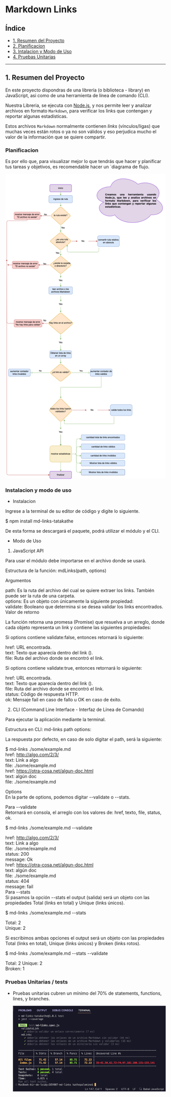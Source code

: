 # Markdown Links

## Índice

* [1. Resumen del Proyecto ](#1-resumen-del-Proyecto)
* [2. Planificacion](#2-Planificacion)
* [3. Intalacion y Modo de Uso](#3-Instalacion-y-Modo-de-Uso)
* [4. Pruebas Unitarias ](#4-Pruebas-Unitarias)

***

## 1. Resumen del Proyecto

En este proyecto dispondras de una librería (o biblioteca - library) en JavaScript, asi como de una herramienta de línea de comando (CLI).  

Nuestra Libreria, se ejecuta con  [Node.js](https://nodejs.org/), y nos permite leer y analizar archivos en formato `Markdown`, para verificar los links que contengan y reportar algunas estadísticas.   

Estos archivos `Markdown` normalmente contienen _links_ (vínculos/ligas) que muchas veces están rotos o ya no son válidos y eso perjudica mucho el valor de la información que se quiere compartir.   

### Planificacion

Es por ello que, para visualizar mejor lo que tendrás que hacer y planificar tus tareas y objetivos, es recomendable hacer un
`diagrama de flujo.  

  ![md-links](diagrama%20.png)
  
### Instalacion y modo de uso 

- Instalacion  

Ingrese a la terminal de su editor de código y digite lo siguiente.  

$ npm install md-links-tatakathe  

De esta forma se descargará el paquete, podrá utilizar el módulo y el CLI.  

- Modo de Uso  
  
1) JavaScript API  

Para usar el módulo debe importarse en el archivo donde se usará.  

Estructura de la función: mdLinks(path, options)  

Argumentos

path: Es la ruta del archivo del cual se quiere extraer los links. También puede ser la ruta de una carpeta.  
options: Es un objeto con únicamente la siguiente propiedad:  
validate: Booleano que determina si se desea validar los links encontrados.  
Valor de retorno  

La función retorna una promesa (Promise) que resuelva a un arreglo, donde cada objeto representa un link y contiene las siguientes propiedades:  

Si options contiene validate:false, entonces retornará lo siguiente:  

href: URL encontrada.  
text: Texto que aparecía dentro del link (<a>).  
file: Ruta del archivo donde se encontró el link.  

Si options contiene validate:true, entonces retornará lo siguiente:  

href: URL encontrada.  
text: Texto que aparecía dentro del link (<a>).    
file: Ruta del archivo donde se encontró el link.  
status: Código de respuesta HTTP.  
ok: Mensaje fail en caso de fallo u OK en caso de éxito.  

2) CLI (Command Line Interface - Interfaz de Línea de Comando)  

Para ejecutar la aplicación mediante la terminal.  

Estructura en CLI: md-links path options:  

La respuesta por defecto, en caso de solo digitar el path, será la siguiente:  

$ md-links ./some/example.md  
href: http://algo.com/2/3/  
text: Link a algo  
file: ./some/example.md  
href: https://otra-cosa.net/algun-doc.html  
text: algún doc  
file: ./some/example.md

Options  
En la parte de options, podemos digitar --validate o --stats.  

Para --validate  
Retornará en consola, el arreglo con los valores de: href, texto, file, status, ok.  

$ md-links ./some/example.md --validate  

href: http://algo.com/2/3/  
text: Link a algo  
file: ./some/example.md  
status: 200  
message: Ok  
href: https://otra-cosa.net/algun-doc.html  
text: algún doc  
file: ./some/example.md  
status: 404  
message: fail  
Para --stats  
Si pasamos la opción --stats el output (salida) será un objeto con las propiedades Total (links en total) y Unique (links únicos).  

$ md-links ./some/example.md --stats  

Total: 2    
Unique: 2  

Si escribimos ambas opciones el output será un objeto con las propiedades Total (links en total), Unique (links únicos) y Broken (links rotos).  

$ md-links ./some/example.md --stats --validate  

Total: 2 
Unique: 2    
Broken: 1  

### Pruebas Unitarias / tests  

* Pruebas unitarias cubren un mínimo del 70% de statements, functions, lines, y branches.  

  ![md-links](test.png)

